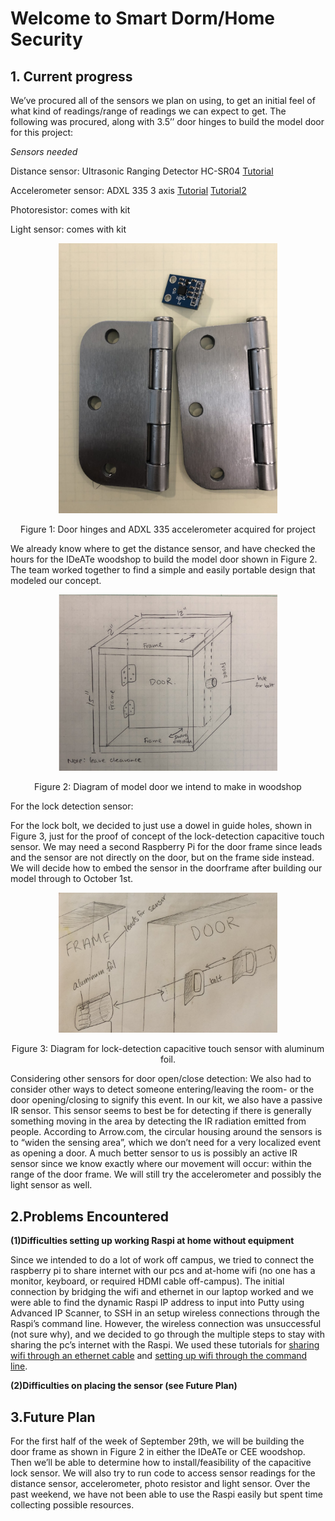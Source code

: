 # Welcome to Smart Dorm/Home Security 

## 1. Current progress

We’ve procured all of the sensors we plan on using, to get an initial feel of what kind of readings/range of readings we can expect to get. The following was procured, along with 3.5’’ door hinges to build the model door for this project:

*Sensors needed*

Distance sensor: Ultrasonic Ranging Detector HC-SR04 [Tutorial](https://thepihut.com/blogs/raspberry-pi-tutorials/hc-sr04-ultrasonic-range-sensor-on-the-raspberry-pi)

Accelerometer sensor: ADXL 335 3 axis [Tutorial](https://www.abelectronics.co.uk/kb/article/28/adc-differential-pi-with-adxl335-accelerometer) [Tutorial2](https://www.abelectronics.co.uk/kb/article/28/adc-differential-pi-with-adxl335-accelerometer)

Photoresistor: comes with kit

Light sensor: comes with kit

<p align="center"> <img src="./image/progress1.png" width="350"> </p>

<p align="center">
Figure 1: Door hinges and ADXL 335 accelerometer acquired for project 
</p>

We already know where to get the distance sensor, and have checked the hours for the IDeATe woodshop to build the model door shown in Figure 2. The team worked together to find a simple and easily portable design that modeled our concept. 

<p align="center">
<img src="./image/progress2.png" width="350">
</p>

<p align="center">
Figure 2: Diagram of model door we intend to make in woodshop
</p>

For the lock detection sensor:

For the lock bolt, we decided to just use a dowel in guide holes, shown in Figure 3, just for the proof of concept of the lock-detection capacitive touch sensor. We may need a second Raspberry Pi for the door frame since leads and the sensor are not directly on the door, but on the frame side instead. We will decide how to embed the sensor in the doorframe after building our model through to October 1st. 

<p align="center">
<img src="./image/progress3.png" width="350">
</p>

<p align="center">
Figure 3: Diagram for lock-detection capacitive touch sensor with aluminum foil. 
</p>

Considering other sensors for door open/close detection:
We also had to consider other ways to detect someone entering/leaving the room- or the door opening/closing to signify this event. In our kit, we also have a passive IR sensor. This sensor seems to best be for detecting if there is generally something moving in the area by detecting the IR radiation emitted from people. According to Arrow.com, the circular housing around the sensors is to “widen the sensing area”, which we don’t need for a very localized event as opening a door. A much better sensor to us is possibly an active IR sensor since we know exactly where our movement will occur: within the range of the door frame. We will still try the accelerometer and possibly the light sensor as well. 

## 2.Problems Encountered
**(1)Difficulties setting up working Raspi at home without equipment**

Since we intended to do a lot of work off campus, we tried to  connect the raspberry pi to share internet with our pcs and at-home wifi (no one has a monitor, keyboard, or required HDMI cable off-campus). The initial connection by bridging the wifi and ethernet in our laptop worked and we were able to find the dynamic Raspi IP address to input into Putty using Advanced IP Scanner, to SSH in an setup wireless connections through the Raspi’s command line. However, the wireless connection was unsuccessful (not sure why), and we decided to go through the multiple steps to stay with sharing the pc’s internet with the Raspi. We used these tutorials for [sharing wifi through an ethernet cable](https://www.hackster.io/Anwaarullah/sharing-wifi-with-raspberry-pi-using-a-lan-cable-ae1f44) and [setting up wifi through the command line](https://www.raspberrypi.org/documentation/configuration/wireless/wireless-cli.md). 

**(2)Difficulties on placing the sensor (see Future Plan)**

## 3.Future Plan
For the first half of the week of September 29th, we will be building the door frame as shown in Figure 2 in either the IDeATe or CEE woodshop. Then we’ll be able to determine how to install/feasibility of the capacitive lock sensor. 
We will also try to run code to access sensor readings for the distance sensor, accelerometer, photo resistor and light sensor. Over the past weekend, we have not been able to use the Raspi easily but spent time collecting possible resources. 





